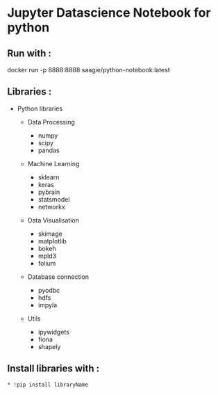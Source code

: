 # Jupyter Datascience Notebook for python

## Run with :
docker run -p 8888:8888 saagie/python-notebook:latest

## Libraries :

* Python libraries

	* Data Processing
		* numpy
    	* scipy
		* pandas

	* Machine Learning
    	* sklearn
		* keras
    	* pybrain
    	* statsmodel
		* networkx

	* Data Visualisation
		* skimage
		* matplotlib
    	* bokeh
    	* mpld3
    	* folium

	* Database connection
		* pyodbc
    	* hdfs
		* impyla

	* Utils
    	* ipywidgets
		* fiona
 		* shapely

## Install libraries with :
	* !pip install libraryName

